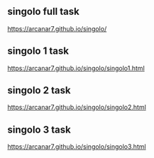 ## singolo full task
https://arcanar7.github.io/singolo/

## singolo 1 task
https://arcanar7.github.io/singolo/singolo1.html

## singolo 2 task
https://arcanar7.github.io/singolo/singolo2.html

## singolo 3 task
https://arcanar7.github.io/singolo/singolo3.html
